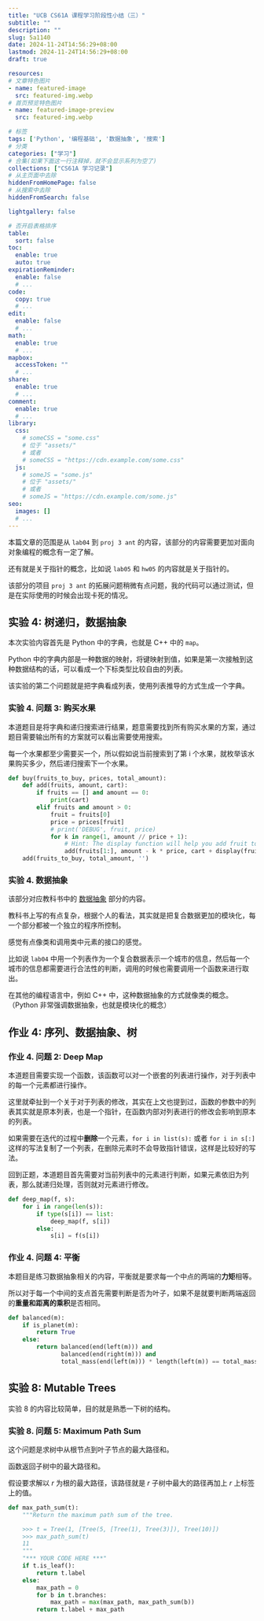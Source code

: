 ```yaml
---
title: "UCB CS61A 课程学习阶段性小结（三）"
subtitle: ""
description: ""
slug: 5a1140
date: 2024-11-24T14:56:29+08:00
lastmod: 2024-11-24T14:56:29+08:00
draft: true

resources:
# 文章特色图片
- name: featured-image
  src: featured-img.webp
# 首页预览特色图片
- name: featured-image-preview
  src: featured-img.webp

# 标签
tags: ['Python', '编程基础', '数据抽象', '搜索']
# 分类
categories: ["学习"]
# 合集(如果下面这一行注释掉，就不会显示系列为空了)
collections: ["CS61A 学习记录"]
# 从主页面中去除
hiddenFromHomePage: false
# 从搜索中去除
hiddenFromSearch: false

lightgallery: false

# 否开启表格排序
table:
  sort: false
toc:
  enable: true
  auto: true
expirationReminder:
  enable: false
  # ...
code:
  copy: true
  # ...
edit:
  enable: false
  # ...
math:
  enable: true
  # ...
mapbox:
  accessToken: ""
  # ...
share:
  enable: true
  # ...
comment:
  enable: true
  # ...
library:
  css:
    # someCSS = "some.css"
    # 位于 "assets/"
    # 或者
    # someCSS = "https://cdn.example.com/some.css"
  js:
    # someJS = "some.js"
    # 位于 "assets/"
    # 或者
    # someJS = "https://cdn.example.com/some.js"
seo:
  images: []
  # ...
---
```


本篇文章的范围是从 `lab04` 到 `proj 3 ant` 的内容，该部分的内容需要更加对面向对象编程的概念有一定了解。

还有就是关于指针的概念，比如说 `lab05` 和 `hw05` 的内容就是关于指针的。

该部分的项目 `proj 3 ant` 的拓展问题稍微有点问题，我的代码可以通过测试，但是在实际使用的时候会出现卡死的情况。

## 实验 4: 树递归，数据抽象

本次实验内容首先是 Python 中的字典，也就是 C++ 中的 `map`。

Python 中的字典内部是一种数据的映射，将键映射到值，如果是第一次接触到这种数据结构的话，可以看成一个下标类型比较自由的列表。

该实验的第二个问题就是把字典看成列表，使用列表推导的方式生成一个字典。

### 实验 4. 问题 3: 购买水果

本道题目是将字典和递归搜索进行结果，题意需要找到所有购买水果的方案，通过题目需要输出所有的方案就可以看出需要使用搜索。

每一个水果都至少需要买一个，所以假如说当前搜索到了第 i 个水果，就枚举该水果购买多少，然后递归搜索下一个水果。

```python
def buy(fruits_to_buy, prices, total_amount):
    def add(fruits, amount, cart):
        if fruits == [] and amount == 0:
            print(cart)
        elif fruits and amount > 0:
            fruit = fruits[0]
            price = prices[fruit]
            # print('DEBUG', fruit, price)
            for k in range(1, amount // price + 1):
                # Hint: The display function will help you add fruit to the cart.
                add(fruits[1:], amount - k * price, cart + display(fruit, k))
    add(fruits_to_buy, total_amount, '')
```

### 实验 4. 数据抽象

该部分对应教科书中的 [数据抽象](https://composingprograms.netlify.app/2/2) 部分的内容。

教科书上写的有点复杂，根据个人的看法，其实就是把复合数据更加的模块化，每一个部分都被一个独立的程序所控制。

感觉有点像类和调用类中元素的接口的感觉。

比如说 `lab04` 中用一个列表作为一个复合数据表示一个城市的信息，然后每一个城市的信息都需要进行合法性的判断，调用的时候也需要调用一个函数来进行取出。

在其他的编程语言中，例如 C++ 中，这种数据抽象的方式就像类的概念。（Python 非常强调数据抽象，也就是模块化的概念）

## 作业 4: 序列、数据抽象、树

### 作业 4. 问题 2: Deep Map

本道题目需要实现一个函数，该函数可以对一个嵌套的列表进行操作，对于列表中的每一个元素都进行操作。

这里就牵扯到一个关于对于列表的修改，其实在上文也提到过，函数的参数中的列表其实就是原本列表，也是一个指针，在函数内部对列表进行的修改会影响到原本的列表。

如果需要在迭代的过程中**删除**一个元素，`for i in list(s):` 或者 `for i in s[:]` 这样的写法复制了一个列表，在删除元素时不会导致指针错误，这样是比较好的写法。

回到正题，本道题目首先需要对当前列表中的元素进行判断，如果元素依旧为列表，那么就递归处理，否则就对元素进行修改。

```python
def deep_map(f, s):
    for i in range(len(s)):
        if type(s[i]) == list:
            deep_map(f, s[i])
        else:
            s[i] = f(s[i])
```

### 作业 4. 问题 4: 平衡

本题目是练习数据抽象相关的内容，平衡就是要求每一个中点的两端的**力矩**相等。

所以对于每一个中间的支点首先需要判断是否为叶子，如果不是就要判断两端返回的**重量和距离的乘积**是否相同。

```python
def balanced(m):
    if is_planet(m):
        return True
    else:
        return balanced(end(left(m))) and 
               balanced(end(right(m))) and 
               total_mass(end(left(m))) * length(left(m)) == total_mass(end(right(m))) * length(right(m))
```

## 实验 8: Mutable Trees

实验 8 的内容比较简单，目的就是熟悉一下树的结构。

### 实验 8. 问题 5: Maximum Path Sum

这个问题是求树中从根节点到叶子节点的最大路径和。

函数返回子树中的最大路径和。

假设要求解以 $r$ 为根的最大路径，该路径就是 $r$ 子树中最大的路径再加上 $r$ 上标签上的值。

```python
def max_path_sum(t):
    """Return the maximum path sum of the tree.

    >>> t = Tree(1, [Tree(5, [Tree(1), Tree(3)]), Tree(10)])
    >>> max_path_sum(t)
    11
    """
    "*** YOUR CODE HERE ***"
    if t.is_leaf():
        return t.label
    else:
        max_path = 0
        for b in t.branches:
            max_path = max(max_path, max_path_sum(b))
        return t.label + max_path
```